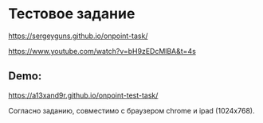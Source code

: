 # Тестовое задание
https://sergeyguns.github.io/onpoint-task/ 

https://www.youtube.com/watch?v=bH9zEDcMlBA&t=4s

## Demo:
https://a13xand9r.github.io/onpoint-test-task/

Согласно заданию, совместимо с браузером chrome и ipad (1024x768).
